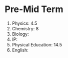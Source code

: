 # Pre-Mid Term 

1. Physics: 4.5 
2. Chemistry: 8
3. Biology: 
4. IP: 
5. Physical Education: 14.5 
6. English: 
